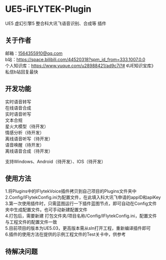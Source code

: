 # UE5-iFLYTEK-Plugin
UE5 虚幻引擎5 整合科大讯飞语音识别、合成等 插件

## 关于作者
邮箱：1564355910@qq.com\
b站：https://space.bilibili.com/44520318?spm_id_from=333.1007.0.0 \
个人知识库：https://www.yuque.com/u28988421/ad9c7i?# 《UE知识宝库》\
私信b站回复最快

## 开发功能
实时语音转写\
在线语音合成\
实时语音听写\
文本合规\
星火大模型（待开发）\
情感分析（待开发）\
离线语音听写（待开发）\
语音唤醒（待开发）\
离线语音合成（待开发）

支持Windows、Android（待开发）、IOS（待开发）

## 使用方法
1.将Plugins中的IFlytekVoice插件拷贝到自己项目的Plugins文件夹中\
2.Config/IFlytekConfig.ini为配置文件，在此填入科大讯飞申请的appID和apiKey\
3.第一次使用插件时，只需蓝图运行一下插件蓝图节点，即可自动在Config文件夹中生成配置文件。也可手动新建配置文件\
4.打包后，需要新建 打包文件夹/项目名称/Config/IFlytekConfig.ini，配置文件与工程文件的配置文件一致\
5.目前项目的版本为UE5.03，更高版本需从sln打开工程，重新编译插件即可\
6.插件的使用方法在提供的示例工程文件的Test关卡中，供参考

## 待解决问题


